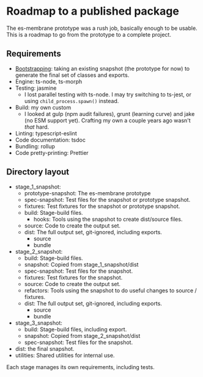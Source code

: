 # Roadmap to a published package

The es-membrane prototype was a rush job, basically enough to be usable.  This is a roadmap to go from the prototype to a complete project.

## Requirements

- [Bootstrapping](https://en.wikipedia.org/wiki/Bootstrapping_(compilers)): taking an existing snapshot (the prototype for now) to generate the final set of classes and exports.
- Engine: ts-node, ts-morph
- Testing: jasmine
  - I lost parallel testing with ts-node.  I may try switching to ts-jest, or using `child_process.spawn()` instead.
- Build: my own custom
  - I looked at gulp (npm audit failures), grunt (learning curve) and jake (no ESM support yet).  Crafting my own a couple years ago wasn't _that_ hard.
- Linting: typescript-eslint
- Code documentation: tsdoc
- Bundling: rollup
- Code pretty-printing: Prettier

## Directory layout

- stage_1_snapshot:
  - prototype-snapshot: The es-membrane prototype
  - spec-snapshot: Test files for the snapshot or prototype snapshot.
  - fixtures: Test fixtures for the snapshot or prototype snapshot.
  - build: Stage-build files.
    - hooks: Tools using the snapshot to create dist/source files.
  - source: Code to create the output set.
  - dist: The full output set, git-ignored, including exports.
    - source
    - bundle
- stage_2_snapshot:
  - build: Stage-build files.
  - snapshot: Copied from stage_1_snapshot/dist
  - spec-snapshot: Test files for the snapshot.
  - fixtures: Test fixtures for the snapshot.
  - source: Code to create the output set.
  - refactors: Tools using the snapshot to do useful changes to source / fixtures.
  - dist: The full output set, git-ignored, including exports.
    - source
    - bundle
- stage_3_snapshot:
  - build: Stage-build files, including export.
  - snapshot: Copied from stage_2_snapshot/dist
  - spec-snapshot: Test files for the snapshot.
- dist: the final snapshot.
- utilities: Shared utilities for internal use.

Each stage manages its own requirements, including tests.
